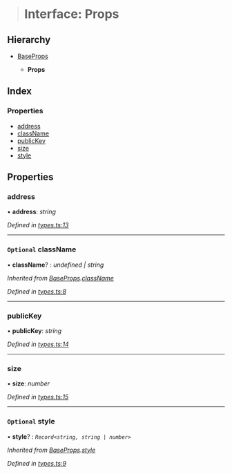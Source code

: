 > # Interface: Props

## Hierarchy

* [BaseProps](_types_.baseprops.md)

  * **Props**

## Index

### Properties

* [address](_types_.props.md#address)
* [className](_types_.props.md#optional-classname)
* [publicKey](_types_.props.md#publickey)
* [size](_types_.props.md#size)
* [style](_types_.props.md#optional-style)

## Properties

###  address

• **address**: *string*

*Defined in [types.ts:13](https://github.com/polkadot-js/ui/blob/e0e5423/packages/react-identicon/src/types.ts#L13)*

___

### `Optional` className

• **className**? : *undefined | string*

*Inherited from [BaseProps](_types_.baseprops.md).[className](_types_.baseprops.md#optional-classname)*

*Defined in [types.ts:8](https://github.com/polkadot-js/ui/blob/e0e5423/packages/react-identicon/src/types.ts#L8)*

___

###  publicKey

• **publicKey**: *string*

*Defined in [types.ts:14](https://github.com/polkadot-js/ui/blob/e0e5423/packages/react-identicon/src/types.ts#L14)*

___

###  size

• **size**: *number*

*Defined in [types.ts:15](https://github.com/polkadot-js/ui/blob/e0e5423/packages/react-identicon/src/types.ts#L15)*

___

### `Optional` style

• **style**? : *`Record<string, string | number>`*

*Inherited from [BaseProps](_types_.baseprops.md).[style](_types_.baseprops.md#optional-style)*

*Defined in [types.ts:9](https://github.com/polkadot-js/ui/blob/e0e5423/packages/react-identicon/src/types.ts#L9)*